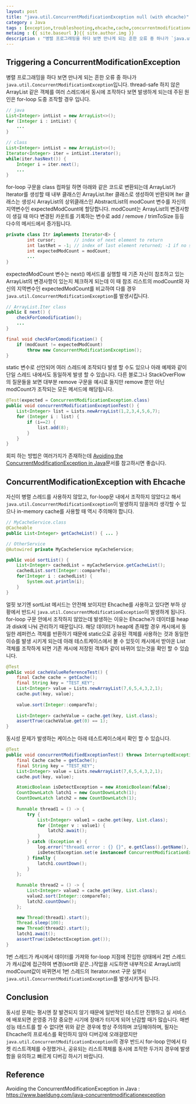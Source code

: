 ```yaml
---
layout: post
title: "java.util.ConcurrentModificationException null (with ehcache)"
category : Java
tags : [exception,troubleshooting,ehcache,cache,concurrentmodificationexception]
metaimg : {{ site.baseurl }}{{ site.author.img }}
description : "병렬 프로그래밍을 하다 보면 만나게 되는 흔한 오류 중 하나가 `java.util.ConcurrentModificationException`입니다."
---   
```

Triggering a ConcurrentModificationException
----
병렬 프로그래밍을 하다 보면 만나게 되는 흔한 오류 중 하나가 `java.util.ConcurrentModificationException`입니다. thread-safe 하지 않은 ArrayList 같은 객체를 여러 스레드에서 동시에 조작하다 보면 발생하게 되는데 주된 원인은 for-loop 도중 조작할 경우 입니다.    

```java
// java
List<Integer> intList = new ArrayList<>();
for (Integer i : intList) {
    ...
}

// class
List<Integer> intList = new ArrayList<>();
Iterator<Integer> iter = intList.iterator();
while(iter.hasNext()) {
    Integer i = iter.next();
    ...
}
```    

for-loop 구문을 class 컴파일 하면 아래와 같은 코드로 변환되는데 ArrayList가 Iterator를 생성할 때 내부 클래스인 ArrayList.Iter 클래스로 생성하여 반환되며 Iter 클래스는 생성시 ArrayList의 상위클래스인 AbstractList의 modCount 변수를 자신의 지역변수인 expectedModCount에 할당합니다. modCount는 ArrayList의 변경사항이 생길 때 마다 변경된 카운트를 기록하는 변수로 add / remove / trimToSize 등등 다수의 메서드에서 증가됩니다.       

```java
private class Itr implements Iterator<E> {
        int cursor;       // index of next element to return
        int lastRet = -1; // index of last element returned; -1 if no such
        int expectedModCount = modCount;
        ...
}
```    

expectedModCount 변수는 next() 메서드를 실행할 때 기존 자신이 참조하고 있는 ArrayList의 변경사항이 있는지 체크하게 되는데 이 때 참조 리스트의 modCount와 자신의 지역변수인 expectedModCount를 비교하여 다를 경우 `java.util.ConcurrentModificationException`를 발생시킵니다.    

```java
// ArrayList.Iter class
public E next() {
    checkForComodification();
    ...
}

final void checkForComodification() {
    if (modCount != expectedModCount)
        throw new ConcurrentModificationException();
}
```    

static 변수로 선언되어 여러 스레드에 조작되다 발생 할 수도 있으나 아래 예제와 같이 단일 스레드 내에서도 동일하게 발생 할 수 있습니다. 다른 블로그나 StackOverFlow의 질문들을 보면 대부분 remove 구문을 예시로 들지만 remove 뿐만 아닌 modCount가 조작되는 모든 메서드에 해당됩니다.    

```java
@Test(expected = ConcurrentModificationException.class)
public void concurrentModificationExceptionTest() {
    List<Integer> list = Lists.newArrayList(1,2,3,4,5,6,7);
    for (Integer i : list) {
        if (i==2) {
            list.add(8);
        }
    }
}
```    

회피 하는 방법은 여러가지가 존재하는데 [Avoiding the ConcurrentModificationException in Java](https://www.baeldung.com/java-concurrentmodificationexception)문서를 참고하시면 좋습니다.    

ConcurrentModificationException with Ehcache
----
자신이 병렬 스레드를 사용하지 않았고, for-loop문 내에서 조작하지 않았다고 해서 `java.util.ConcurrentModificationException`이 발생하지 않을꺼라 생각할 수 있으나 in-memory cache를 사용할 때 역시 주의해야 합니다.    

```java
// MyCacheService.class
@Cacheable
public List<Integer> getCacheList() { ... }

// OtherService
@Autowired private MyCacheService myCacheService;

public void sortList() {
    List<Integer> cachedList = myCacheService.getCacheList();
    cachedList.sort(Integer::compareTo);
    for(Integer i : cachedList) {
        System.out.println(i);
    }
}
```    

얼핏 보기엔 sortList 메서드는 안전해 보이지만 Ehcache를 사용하고 있다면 부하 상황에서 반드시 `java.util.ConcurrentModificationException`이 발생하게 됩니다. for-loop 구문 안에서 조작하지 않았는데 발생하는 이유는 Ehcache가 데이터를 heap과 disk에 나눠 관리하기 때문입니다. 해당 데이터가 heap에 존재할 경우 캐시에서 동일한 레퍼런스 객체를 반환하기 때문에 static으로 공유된 객체를 사용하는 것과 동일한 이슈를 발생 시키게 되는데 아래 테스트케이스에서 볼 수 있듯이 캐시에서 받아온 List객체를 조작하게 되면 기존 캐시에 저장된 객체가 같이 바뀌어 있는것을 확인 할 수 있습니다.     

```java
@Test
public void cacheValueReferenceTest() {
    final Cache cache = getCache();
    final String key = "TEST_KEY";
    List<Integer> value = Lists.newArrayList(7,6,5,4,3,2,1);
    cache.put(key, value);
    
    value.sort(Integer::compareTo);
    
    List<Integer> cacheValue = cache.get(key, List.class);
    assertTrue(cacheValue.get(0) == 1);
}
```

동시성 문제가 발생하는 케이스는 아래 테스트케이스에서 확인 할 수 있습니다.    

```java
@Test
public void concurrentModifiedExceptionTest() throws InterruptedException {
    final Cache cache = getCache();
    final String key = "TEST_KEY";
    List<Integer> value = Lists.newArrayList(7,6,5,4,3,2,1);
    cache.put(key, value);

    AtomicBoolean isDetectException = new AtomicBoolean(false);
    CountDownLatch latch1 = new CountDownLatch(1);
    CountDownLatch latch2 = new CountDownLatch(1);
    
    Runnable thread1 = () -> {
        try {
            List<Integer> value1 = cache.get(key, List.class);
            for (Integer v : value1) {
                latch2.await();
            }
        } catch (Exception e) {
            log.error("thread1 error : {} {}", e.getClass().getName(), e.getMessage());
            isDetectException.set(e instanceof ConcurrentModificationException);
        } finally {
            latch1.countDown();
        }
    };
    
    Runnable thread2 = () -> {
        List<Integer> value2 = cache.get(key, List.class);
        value2.sort(Integer::compareTo);
        latch2.countDown();
    };

    new Thread(thread1).start();
    Thread.sleep(100);
    new Thread(thread2).start();
    latch1.await();
    assertTrue(isDetectException.get());
}
```    

1번 스레드가 캐시에서 데이터를 가져와 for-loop 지점에 진입한 상태에서 2번 스레드가 캐시값에 접근하여 변경(sort와 같은..)작업을 시도하면 내부적으로 ArrayList의 modCount값이 바뀌면서 1번 스레드의 Iterator.next 구문 실행시 `java.util.ConcurrentModificationException`를 발생시키게 됩니다.    

Conclusion
----
동시성 문제는 평시엔 잘 발견되지 않기 때문에 일반적인 테스트만 진행하고 실 서비스에 배포되면 운영중 가장 중요한 시기에 장애가 터지게 되어 난감할 때가 많습니다. 매번 성능 테스트를 할 수 없다면 위와 같은 경우에 항상 주의하며 코딩해야하며, 필자는 Ehcache의 프로세스를 확인하지 않아 디버깅에 오래걸렸지만 `java.util.ConcurrentModificationException`의 경우 반드시 for-loop 안에서 타켓 리스트객체를 수정했거나, 공유되는 리스트객체를 동시에 조작한 두가지 경우에 발생함을 유의하고 빠르게 디버깅 하시기 바랍니다.     

Reference
----
Avoiding the ConcurrentModificationException in Java : <https://www.baeldung.com/java-concurrentmodificationexception>
